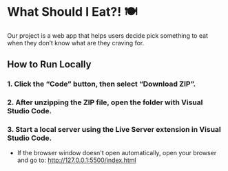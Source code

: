 # What Should I Eat?! 🍽️

Our project is a web app that helps users decide pick something to eat when they don’t know what are they craving for.

## How to Run Locally
### 1. Click the “Code” button, then select “Download ZIP”.

### 2. After unzipping the ZIP file, open the folder with Visual Studio Code.

### 3. Start a local server using the **Live Server** extension in Visual Studio Code.
- If the browser window doesn't open automatically, open your browser and go to: http://127.0.0.1:5500/index.html
